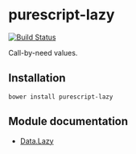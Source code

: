 # purescript-lazy

[![Build Status](https://travis-ci.org/purescript/purescript-lazy.svg?branch=master)](https://travis-ci.org/purescript/purescript-lazy)

Call-by-need values.

## Installation

```
bower install purescript-lazy
```

## Module documentation

- [Data.Lazy](docs/Data.Lazy.md)
